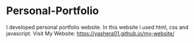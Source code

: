 # Personal-Portfolio
I developed personal portfolio website. In this website i used html, css and javascript. 
Visit My Website: https://yashera01.github.io/my-website/

